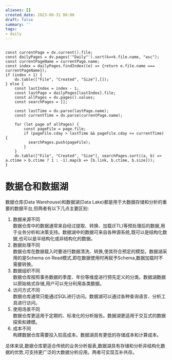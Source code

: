 ```yaml
---
aliases: []
created_date: 2023-08-31 00:00
draft: false
summary: ''
tags:
- daily
---
```


```dataviewjs

const currentPage = dv.current().file;
const dailyPages = dv.pages('"Daily"').sort(k=>k.file.name, "asc");
const currentPageName = currentPage.name;
const index = dailyPages.findIndex((e) => {return e.file.name === currentPageName});
if (index < 1) {
	dv.table(["File", "Created", "Size"],[]);
} else {
	const lastIndex = index - 1;
	const lastPage = dailyPages[lastIndex].file;
	const allPages = dv.pages().values;
	const searchPages = [];
	
	const lastTime = dv.parse(lastPage.name);
	const currentTime = dv.parse(currentPage.name);

	for (let page of allPages) {
		const pageFile = page.file;
		if (pageFile.cday > lastTime && pageFile.cday <= currentTime) {
		  searchPages.push(pageFile);
		}
	}
	dv.table(["File", "Created", "Size"], searchPages.sort((a, b) => a.ctime > b.ctime ? 1 : -1).map(b => [b.link, b.ctime, b.size]));
}

```

# 数据仓和数据湖

数据仓库(Data Warehouse)和数据湖(Data Lake)都是用于大数据存储和分析的重要的数据平台,但两者有以下几点主要区别:

1. 数据来源不同  
数据仓库中的数据通常来自经过提取、转换、加载(ETL)等预处理后的数据,用于业务分析和决策支持。数据湖中的数据可来自各种源系统,既可以是结构化数据,也可以是半结构化或非结构化的数据。
2. 数据处理不同  
数据仓库在数据载入时要进行数据清洗、转换,使其符合预定的模型。数据湖采用的是Schema on Read模式,即在数据使用时再赋予Schema,数据加载时不需要转换。
3. 数据组织不同  
数据仓库按照事务数据的季度、年份等维度进行预先定义的分类。数据湖数据以原始格式存储,用户可以充分利用各类数据。
4. 访问方式不同  
数据仓库通常只能通过SQL进行访问。数据湖可以通过各种查询语言、分析工具进行访问。
5. 使用场景不同  
数据仓库更适用于定期的、标准化的分析报告。数据湖更适用于交互式的数据探索和建模。
6. 成本不同  
构建数据仓库需要投入较高成本。数据湖具有更低的存储成本和计算成本。

总体来说,数据仓库更适合传统的业务分析报表,数据湖具有存储和分析非结构化数据的优势,可支持更广泛的大数据分析应用。两者可实现互补共存。